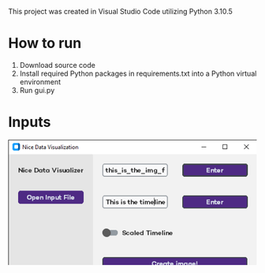 <p> This project was created in Visual Studio Code utilizing Python 3.10.5 </p>

<h1> How to run </h1>

<ol>
  <li> Download source code </li>
  <li> Install required Python packages in requirements.txt into a Python virtual environment </li>
  <li> Run gui.py </li>
</ol>

<h1> Inputs </h1>

![Example of inputs into application](/images/screen.png)
